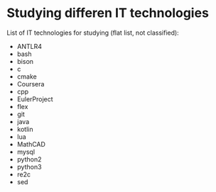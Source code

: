 # Studying differen IT technologies

List of IT technologies for studying (flat list, not classified):
* ANTLR4
* bash
* bison
* c
* cmake
* Coursera
* cpp
* EulerProject
* flex
* git
* java
* kotlin
* lua
* MathCAD
* mysql
* python2
* python3
* re2c
* sed
